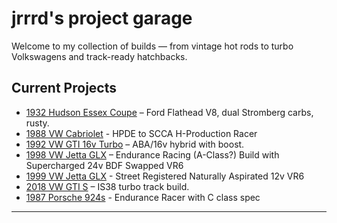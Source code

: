 # jrrrd's project garage

Welcome to my collection of builds — from vintage hot rods to turbo Volkswagens and track-ready hatchbacks.

## Current Projects
- [1932 Hudson Essex Coupe](cars/hudson-essex.md) – Ford Flathead V8, dual Stromberg carbs, rusty.
- [1988 VW Cabriolet](cars/mk1-cabriolet.md) - HPDE to SCCA H-Production Racer
- [1992 VW GTI 16v Turbo](cars/mk2-16vt.md) – ABA/16v hybrid with boost.
- [1998 VW Jetta GLX](cars/98-vr6-jetta.md) – Endurance Racing (A-Class?) Build with Supercharged 24v BDF Swapped VR6
- [1999 VW Jetta GLX](cars/99-vr6-jetta.md) - Street Registered Naturally Aspirated 12v VR6
- [2018 VW GTI S](cars/mk7-5-gti.md) – IS38 turbo track build.
- [1987 Porsche 924s](cars/87-porsche-924s.md) - Endurance Racer with C class spec 

---

